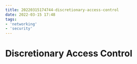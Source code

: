 ```yaml
---
title: 20220315174744-discretionary-access-control
date: 2022-03-15 17:48
tags:
- 'networking'
- 'security'
---
```


# Discretionary Access Control

